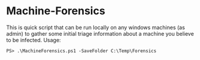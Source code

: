 # Machine-Forensics

This is quick script that can be run locally on any windows machines (as admin) to gather some initial triage information about a machine you believe to be infected. 
Usage:
```
PS> .\MachineForensics.ps1 -SaveFolder C:\Temp\Forensics
```
